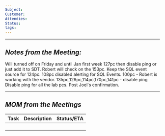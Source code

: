 ```yaml
---
Subject: 
Customer: 
Attendies: 
Status: 
tags:
---
```

----
## *Notes from the Meeting:*

Will turned off on Friday and until Jan first week 127pc then disable ping or just add it to SDT.
Robert will check on the 153pc.
Keep the SQL event source for 124pc.
108pc disabled alerting for SQL Events.
100pc - Robert is working with the vendor.
135pc,129pc,114pc,170pc,141pc - disable ping
Disable ping for all the lab pcs. Post Joel's confirmation.











-----
## *MOM from the Meetings*

| Task | Description | Status/ETA |
| ---- | ----------- | ---------- |
|      |             |            |
|      |             |            |
|      |             |            |
|      |             |            |







